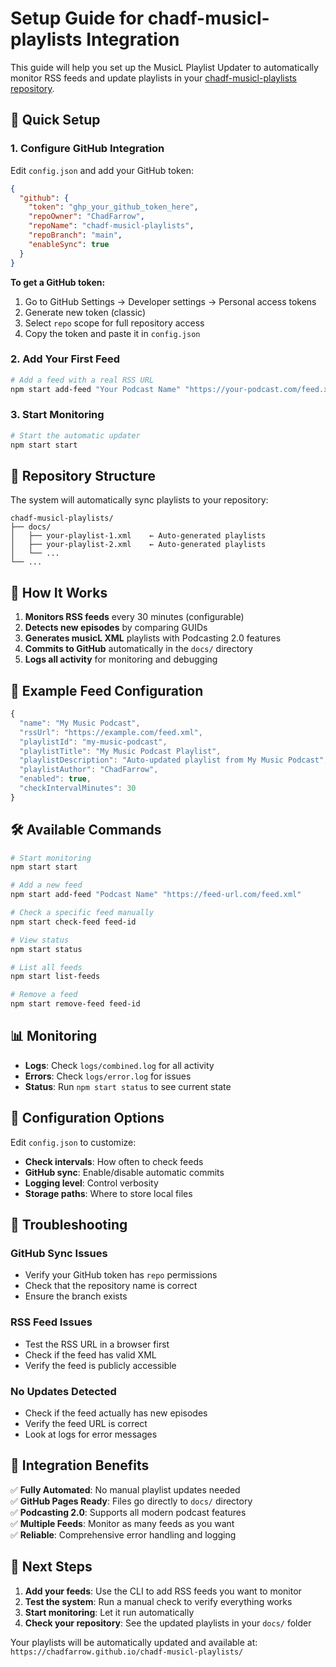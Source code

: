 # Setup Guide for chadf-musicl-playlists Integration

This guide will help you set up the MusicL Playlist Updater to automatically monitor RSS feeds and update playlists in your [chadf-musicl-playlists repository](https://github.com/ChadFarrow/chadf-musicl-playlists/tree/main/docs).

## 🚀 Quick Setup

### 1. Configure GitHub Integration

Edit `config.json` and add your GitHub token:

```json
{
  "github": {
    "token": "ghp_your_github_token_here",
    "repoOwner": "ChadFarrow",
    "repoName": "chadf-musicl-playlists",
    "repoBranch": "main",
    "enableSync": true
  }
}
```

**To get a GitHub token:**
1. Go to GitHub Settings → Developer settings → Personal access tokens
2. Generate new token (classic)
3. Select `repo` scope for full repository access
4. Copy the token and paste it in `config.json`

### 2. Add Your First Feed

```bash
# Add a feed with a real RSS URL
npm start add-feed "Your Podcast Name" "https://your-podcast.com/feed.xml"
```

### 3. Start Monitoring

```bash
# Start the automatic updater
npm start start
```

## 📁 Repository Structure

The system will automatically sync playlists to your repository:

```
chadf-musicl-playlists/
├── docs/
│   ├── your-playlist-1.xml    ← Auto-generated playlists
│   ├── your-playlist-2.xml    ← Auto-generated playlists
│   └── ...
└── ...
```

## 🔄 How It Works

1. **Monitors RSS feeds** every 30 minutes (configurable)
2. **Detects new episodes** by comparing GUIDs
3. **Generates musicL XML** playlists with Podcasting 2.0 features
4. **Commits to GitHub** automatically in the `docs/` directory
5. **Logs all activity** for monitoring and debugging

## 🎵 Example Feed Configuration

```javascript
{
  "name": "My Music Podcast",
  "rssUrl": "https://example.com/feed.xml",
  "playlistId": "my-music-podcast",
  "playlistTitle": "My Music Podcast Playlist",
  "playlistDescription": "Auto-updated playlist from My Music Podcast",
  "playlistAuthor": "ChadFarrow",
  "enabled": true,
  "checkIntervalMinutes": 30
}
```

## 🛠️ Available Commands

```bash
# Start monitoring
npm start start

# Add a new feed
npm start add-feed "Podcast Name" "https://feed-url.com/feed.xml"

# Check a specific feed manually
npm start check-feed feed-id

# View status
npm start status

# List all feeds
npm start list-feeds

# Remove a feed
npm start remove-feed feed-id
```

## 📊 Monitoring

- **Logs**: Check `logs/combined.log` for all activity
- **Errors**: Check `logs/error.log` for issues
- **Status**: Run `npm start status` to see current state

## 🔧 Configuration Options

Edit `config.json` to customize:

- **Check intervals**: How often to check feeds
- **GitHub sync**: Enable/disable automatic commits
- **Logging level**: Control verbosity
- **Storage paths**: Where to store local files

## 🚨 Troubleshooting

### GitHub Sync Issues
- Verify your GitHub token has `repo` permissions
- Check that the repository name is correct
- Ensure the branch exists

### RSS Feed Issues
- Test the RSS URL in a browser first
- Check if the feed has valid XML
- Verify the feed is publicly accessible

### No Updates Detected
- Check if the feed actually has new episodes
- Verify the feed URL is correct
- Look at logs for error messages

## 🎯 Integration Benefits

✅ **Fully Automated**: No manual playlist updates needed  
✅ **GitHub Pages Ready**: Files go directly to `docs/` directory  
✅ **Podcasting 2.0**: Supports all modern podcast features  
✅ **Multiple Feeds**: Monitor as many feeds as you want  
✅ **Reliable**: Comprehensive error handling and logging  

## 📝 Next Steps

1. **Add your feeds**: Use the CLI to add RSS feeds you want to monitor
2. **Test the system**: Run a manual check to verify everything works
3. **Start monitoring**: Let it run automatically
4. **Check your repository**: See the updated playlists in your `docs/` folder

Your playlists will be automatically updated and available at:
`https://chadfarrow.github.io/chadf-musicl-playlists/`
